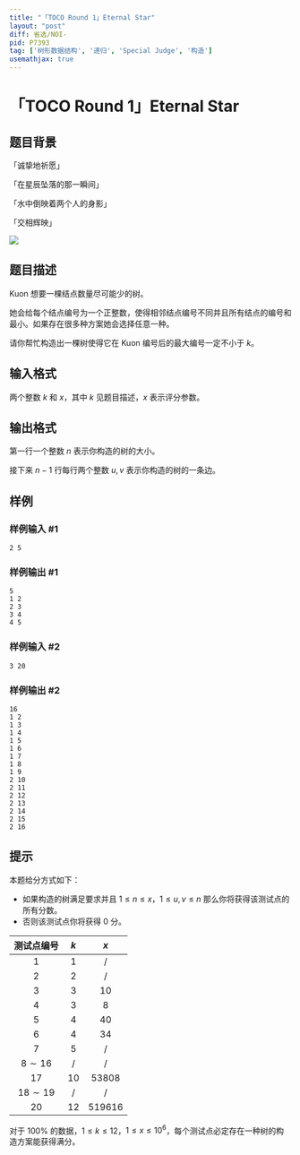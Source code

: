 ```yaml
---
title: "「TOCO Round 1」Eternal Star"
layout: "post"
diff: 省选/NOI-
pid: P7393
tag: ['树形数据结构', '递归', 'Special Judge', '构造']
usemathjax: true
---
```


# 「TOCO Round 1」Eternal Star
## 题目背景

「诚挚地祈愿」

「在星辰坠落的那一瞬间」

「水中倒映着两个人的身影」

「交相辉映」

![](https://cdn.luogu.com.cn/upload/image_hosting/7tf5iu0p.png)
## 题目描述

Kuon 想要一棵结点数量尽可能少的树。

她会给每个结点编号为一个正整数，使得相邻结点编号不同并且所有结点的编号和最小。如果存在很多种方案她会选择任意一种。

请你帮忙构造出一棵树使得它在 Kuon 编号后的最大编号一定不小于 $k$。
## 输入格式

两个整数 $k$ 和 $x$，其中 $k$ 见题目描述，$x$ 表示评分参数。
## 输出格式

第一行一个整数 $n$ 表示你构造的树的大小。

接下来 $n-1$ 行每行两个整数 $u,v$ 表示你构造的树的一条边。
## 样例

### 样例输入 #1
```
2 5
```
### 样例输出 #1
```
5
1 2
2 3
3 4
4 5
```
### 样例输入 #2
```
3 20
```
### 样例输出 #2
```
16
1 2
1 3
1 4
1 5
1 6
1 7
1 8
1 9
2 10
2 11
2 12
2 13
2 14
2 15
2 16
```
## 提示

本题给分方式如下：

- 如果构造的树满足要求并且 $1\leq n\leq x$，$1\leq u,v\leq n$ 那么你将获得该测试点的所有分数。
- 否则该测试点你将获得 $0$ 分。

| 测试点编号 | $k$ | $x$ |
| :-: | :-: | :-: |
| $1$ | $1$ | $/$ |
| $2$ | $2$ | $/$ |
| $3$ | $3$ | $10$ |
| $4$ | $3$ | $8$ |
| $5$ | $4$ | $40$ |
| $6$ | $4$ | $34$ |
| $7$ | $5$ | $/$ |
| $8\sim 16$ | $/$ | $/$ |
| $17$ | $10$ | $53808$ |
| $18\sim 19$ | $/$ | $/$ |
| $20$ | $12$ | $519616$ |

对于 $100\%$ 的数据，$1\leq k\leq 12$，$1\leq x\leq 10^6$，每个测试点必定存在一种树的构造方案能获得满分。
